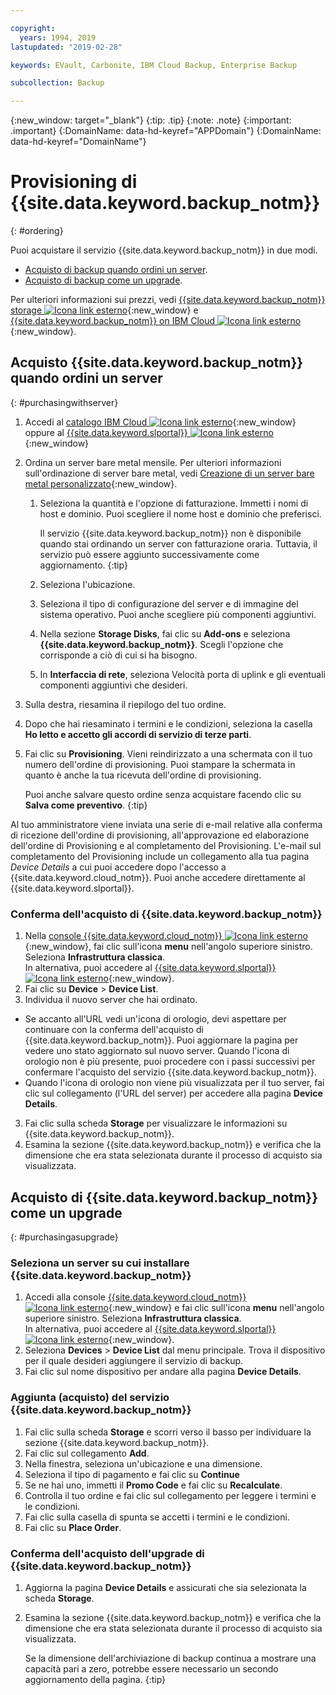 ```yaml
---

copyright:
  years: 1994, 2019
lastupdated: "2019-02-28"

keywords: EVault, Carbonite, IBM Cloud Backup, Enterprise Backup

subcollection: Backup

---
```

{:new_window: target="_blank"}
{:tip: .tip}
{:note: .note}
{:important: .important}
{:DomainName: data-hd-keyref="APPDomain"}
{:DomainName: data-hd-keyref="DomainName"}

# Provisioning di {{site.data.keyword.backup_notm}}
{: #ordering}

Puoi acquistare il servizio {{site.data.keyword.backup_notm}} in due modi.

- [Acquisto di backup quando ordini un server](#purchasingwithserver).
- [Acquisto di backup come un upgrade](#purchasingasupgrade).

Per ulteriori informazioni sui prezzi, vedi [{{site.data.keyword.backup_notm}} storage ![Icona link esterno](../../icons/launch-glyph.svg "Icona link esterno")](https://www.ibm.com/cloud/backup-and-restore){:new_window} e [{{site.data.keyword.backup_notm}} on IBM Cloud ![Icona link esterno](../../icons/launch-glyph.svg "Icona link esterno")](https://www.ibm.com/cloud/backup/pricing){:new_window}.

## Acquisto {{site.data.keyword.backup_notm}} quando ordini un server
{: #purchasingwithserver}

1. Accedi al [catalogo IBM Cloud ![Icona link esterno](../../icons/launch-glyph.svg "Icona link esterno")](https://{DomainName}/catalog){:new_window} oppure al [{{site.data.keyword.slportal}} ![Icona link esterno](../../icons/launch-glyph.svg "Icona link esterno")](https://control.softlayer.com/){:new_window}
2. Ordina un server bare metal mensile. Per ulteriori informazioni sull'ordinazione di server bare metal, vedi [Creazione di un server bare metal personalizzato](https://{DomainName}/docs/bare-metal/baremetal-provision.html){:new_window}.
   1. Seleziona la quantità e l'opzione di fatturazione. Immetti i nomi di host e dominio. Puoi scegliere il nome host e dominio che preferisci.

      Il servizio {{site.data.keyword.backup_notm}} non è disponibile quando stai ordinando un server con fatturazione oraria. Tuttavia, il servizio può essere aggiunto successivamente come aggiornamento.
      {:tip}
   2. Seleziona l'ubicazione.
   3. Seleziona il tipo di configurazione del server e di immagine del sistema operativo. Puoi anche scegliere più componenti aggiuntivi.
   4. Nella sezione **Storage Disks**, fai clic su **Add-ons** e seleziona **{{site.data.keyword.backup_notm}}**. Scegli l'opzione che corrisponde a ciò di cui si ha bisogno.
   5. In **Interfaccia di rete**, seleziona Velocità porta di uplink e gli eventuali componenti aggiuntivi che desideri.
3. Sulla destra, riesamina il riepilogo del tuo ordine.
4. Dopo che hai riesaminato i termini e le condizioni, seleziona la casella **Ho letto e accetto gli accordi di servizio di terze parti**.
5. Fai clic su **Provisioning**. Vieni reindirizzato a una schermata con il tuo numero dell'ordine di provisioning. Puoi stampare la schermata in quanto è anche la tua ricevuta dell'ordine di provisioning.

   Puoi anche salvare questo ordine senza acquistare facendo clic su **Salva come preventivo**.
   {:tip}

Al tuo amministratore viene inviata una serie di e-mail relative alla conferma di ricezione dell'ordine di provisioning, all'approvazione ed elaborazione dell'ordine di Provisioning e al completamento del Provisioning. L'e-mail sul completamento del Provisioning include un collegamento alla tua pagina *Device Details* a cui puoi accedere dopo l'accesso a {{site.data.keyword.cloud_notm}}. Puoi anche accedere direttamente al {{site.data.keyword.slportal}}.

### Conferma dell'acquisto di {{site.data.keyword.backup_notm}}
1. Nella [console {{site.data.keyword.cloud_notm}} ![Icona link esterno](../../icons/launch-glyph.svg "Icona link esterno")](https://{DomainName}/){:new_window}, fai clic sull'icona **menu** nell'angolo superiore sinistro. Seleziona **Infrastruttura classica**.</br>
   In alternativa, puoi accedere al [{{site.data.keyword.slportal}} ![Icona link esterno](../../icons/launch-glyph.svg "Icona link esterno")](https://control.softlayer.com/){:new_window}.
2. Fai clic su **Device** > **Device List**.
2. Individua il nuovo server che hai ordinato.
  - Se accanto all'URL vedi un'icona di orologio, devi aspettare per continuare con la conferma dell'acquisto di {{site.data.keyword.backup_notm}}. Puoi aggiornare la pagina per vedere uno stato aggiornato sul nuovo server. Quando l'icona di orologio non è più presente, puoi procedere con i passi successivi per confermare l'acquisto del servizio {{site.data.keyword.backup_notm}}.
  - Quando l'icona di orologio non viene più visualizzata per il tuo server, fai clic sul collegamento (l'URL del server) per accedere alla pagina **Device Details**.
3. Fai clic sulla scheda **Storage** per visualizzare le informazioni su {{site.data.keyword.backup_notm}}.
4. Esamina la sezione {{site.data.keyword.backup_notm}} e verifica che la dimensione che era stata selezionata durante il processo di acquisto sia visualizzata.

## Acquisto di {{site.data.keyword.backup_notm}} come un upgrade
{: #purchasingasupgrade}

### Seleziona un server su cui installare {{site.data.keyword.backup_notm}}

1. Accedi alla console [{{site.data.keyword.cloud_notm}} ![Icona link esterno](../../icons/launch-glyph.svg "Icona link esterno")](https://{DomainName}){:new_window} e fai clic sull'icona **menu** nell'angolo superiore sinistro. Seleziona **Infrastruttura classica**.</br>
   In alternativa, puoi accedere al [{{site.data.keyword.slportal}} ![Icona link esterno](../../icons/launch-glyph.svg "Icona link esterno")](https://control.softlayer.com/){:new_window}.
2. Seleziona **Devices** > **Device List** dal menu principale. Trova il dispositivo per il quale desideri aggiungere il servizio di backup.
3. Fai clic sul nome dispositivo per andare alla pagina **Device Details**.

### Aggiunta (acquisto) del servizio {{site.data.keyword.backup_notm}}
1. Fai clic sulla scheda **Storage** e scorri verso il basso per individuare la sezione {{site.data.keyword.backup_notm}}.
2. Fai clic sul collegamento **Add**.
3. Nella finestra, seleziona un'ubicazione e una dimensione.
4. Seleziona il tipo di pagamento e fai clic su **Continue**
5. Se ne hai uno, immetti il **Promo Code** e fai clic su **Recalculate**.
6. Controlla il tuo ordine e fai clic sul collegamento per leggere i termini e le condizioni.
7. Fai clic sulla casella di spunta se accetti i termini e le condizioni.
7. Fai clic su **Place Order**.

### Conferma dell'acquisto dell'upgrade di {{site.data.keyword.backup_notm}}
1. Aggiorna la pagina **Device Details** e assicurati che sia selezionata la scheda **Storage**.
2. Esamina la sezione {{site.data.keyword.backup_notm}} e verifica che la dimensione che era stata selezionata durante il processo di acquisto sia visualizzata.

   Se la dimensione dell'archiviazione di backup continua a mostrare una capacità pari a zero, potrebbe essere necessario un secondo aggiornamento della pagina.
   {:tip}
